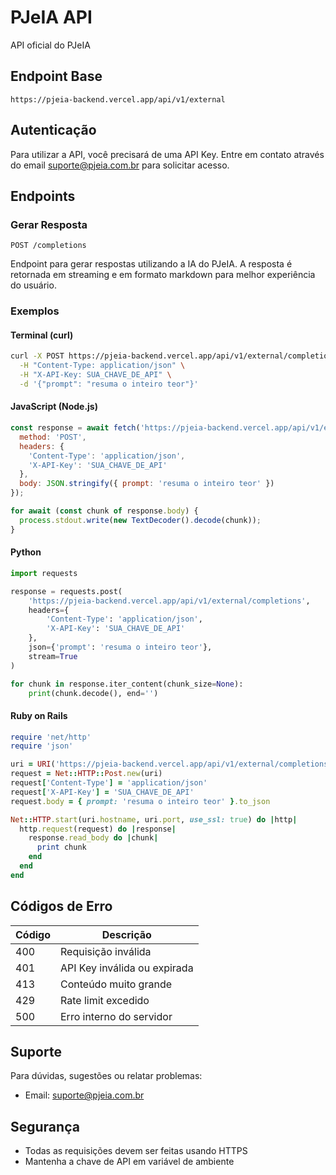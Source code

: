 # PJeIA API

API oficial do PJeIA

## Endpoint Base

```
https://pjeia-backend.vercel.app/api/v1/external
```

## Autenticação

Para utilizar a API, você precisará de uma API Key. Entre em contato através do email suporte@pjeia.com.br para solicitar acesso.

## Endpoints

### Gerar Resposta

```https
POST /completions
```

Endpoint para gerar respostas utilizando a IA do PJeIA. A resposta é retornada em streaming e em formato markdown para melhor experiência do usuário. 

### Exemplos

#### Terminal (curl)
```bash
curl -X POST https://pjeia-backend.vercel.app/api/v1/external/completions \
  -H "Content-Type: application/json" \
  -H "X-API-Key: SUA_CHAVE_DE_API" \
  -d '{"prompt": "resuma o inteiro teor"}'
```

#### JavaScript (Node.js)
```javascript
const response = await fetch('https://pjeia-backend.vercel.app/api/v1/external/completions', {
  method: 'POST',
  headers: {
    'Content-Type': 'application/json',
    'X-API-Key': 'SUA_CHAVE_DE_API'
  },
  body: JSON.stringify({ prompt: 'resuma o inteiro teor' })
});

for await (const chunk of response.body) {
  process.stdout.write(new TextDecoder().decode(chunk));
}
```

#### Python
```python
import requests

response = requests.post(
    'https://pjeia-backend.vercel.app/api/v1/external/completions',
    headers={
        'Content-Type': 'application/json',
        'X-API-Key': 'SUA_CHAVE_DE_API'
    },
    json={'prompt': 'resuma o inteiro teor'},
    stream=True
)

for chunk in response.iter_content(chunk_size=None):
    print(chunk.decode(), end='')
```

#### Ruby on Rails
```ruby
require 'net/http'
require 'json'

uri = URI('https://pjeia-backend.vercel.app/api/v1/external/completions')
request = Net::HTTP::Post.new(uri)
request['Content-Type'] = 'application/json'
request['X-API-Key'] = 'SUA_CHAVE_DE_API'
request.body = { prompt: 'resuma o inteiro teor' }.to_json

Net::HTTP.start(uri.hostname, uri.port, use_ssl: true) do |http|
  http.request(request) do |response|
    response.read_body do |chunk|
      print chunk
    end
  end
end
```

## Códigos de Erro

| Código | Descrição                                    |
|--------|----------------------------------------------|
| 400    | Requisição inválida                          |
| 401    | API Key inválida ou expirada                 |
| 413    | Conteúdo muito grande                        |
| 429    | Rate limit excedido                          |
| 500    | Erro interno do servidor                     |

## Suporte

Para dúvidas, sugestões ou relatar problemas:

- Email: suporte@pjeia.com.br

## Segurança

- Todas as requisições devem ser feitas usando HTTPS
- Mantenha a chave de API em variável de ambiente 